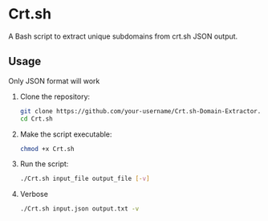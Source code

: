 # Crt.sh


A Bash script to extract unique subdomains from crt.sh JSON output.

## Usage

Only JSON format will work

1. Clone the repository:
   ```bash
   git clone https://github.com/your-username/Crt.sh-Domain-Extractor.git
   cd Crt.sh
   ```
   
2. Make the script executable:
   ```bash
   chmod +x Crt.sh
   ```
   
3. Run the script:
   ```bash
   ./Crt.sh input_file output_file [-v]
   ```
   
4. Verbose
   ```bash
   ./Crt.sh input.json output.txt -v
   ```
